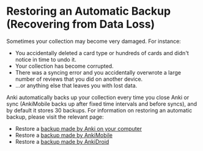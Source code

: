 # Restoring an Automatic Backup (Recovering from Data Loss)

Sometimes your collection may become very damaged. For instance:

- You accidentally deleted a card type or hundreds of cards and didn't notice in time to undo it.
- Your collection has become corrupted.
- There was a syncing error and you accidentally overwrote a large number of reviews that you did on another device.
- ...or anything else that leaves you with lost data.

Anki automatically backs up your collection every time you close Anki or sync (AnkiMobile backs up after fixed time intervals and before syncs), and by default it stores 30 backups. For information on restoring an automatic backup, please visit the relevant page:

- Restore a [backup made by Anki on your computer](https://docs.ankiweb.net/backups.html)
- Restore a [backup made by AnkiMobile](https://docs.ankimobile.net/preferences.html#backups)
- Restore a [backup made by AnkiDroid](https://ankidroid.org/docs/manual.html#backups)
